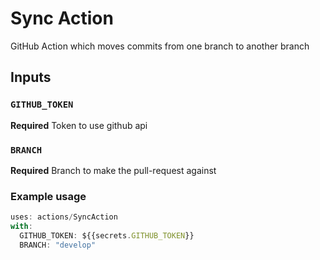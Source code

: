 # Sync Action

GitHub Action which moves commits from one branch to another branch

## Inputs

### `GITHUB_TOKEN`

**Required** Token to use github api

### `BRANCH`

**Required** Branch to make the pull-request against

### Example usage
```javascript
uses: actions/SyncAction
with:
  GITHUB_TOKEN: ${{secrets.GITHUB_TOKEN}}
  BRANCH: "develop"
```